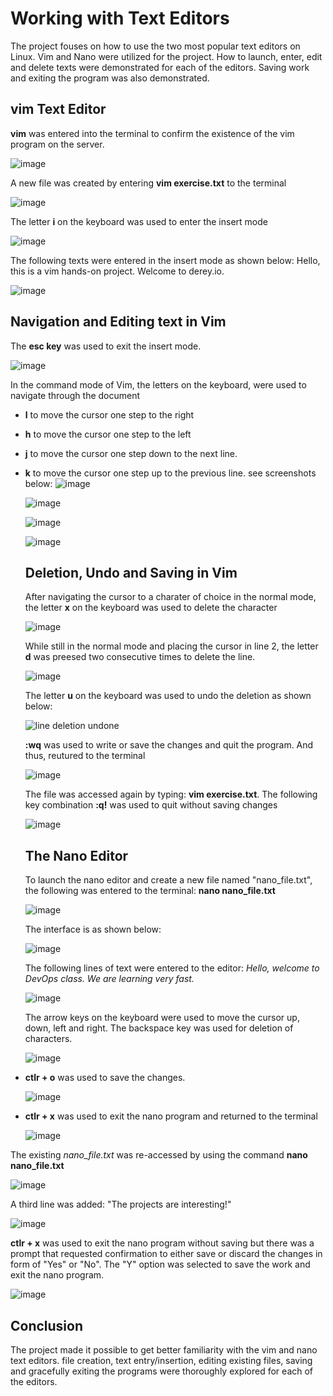 # Working with Text Editors

The project fouses on how to use the two most popular text editors on Linux. Vim and Nano were utilized for the project. How to launch, enter, edit and delete texts were demonstrated for  each of the editors. Saving work and exiting the program was also demonstrated.

## vim Text Editor

**vim** was entered into the terminal to confirm the existence of the vim program on the server.

![image](https://github.com/user-attachments/assets/520bcafb-c3a6-446b-9ed4-4d6dc5005d7c)

 A new file was created by entering **vim exercise.txt** to the terminal

 ![image](https://github.com/user-attachments/assets/d09a7f39-9df1-4c97-8b85-e3b54db681de)

 The letter **i** on the keyboard was used to enter the insert mode
 
 ![image](https://github.com/user-attachments/assets/0194f063-c4dc-43a3-9de4-df0591cbd904)

 The following texts were entered in the insert mode as shown below:
 Hello, this is a vim hands-on project.
 Welcome to derey.io.

 ![image](https://github.com/user-attachments/assets/7cf98144-e534-46e3-9544-013540a2adcf)

 ## Navigation and Editing text in Vim

 The **esc key** was used to exit the insert mode. 

 ![image](https://github.com/user-attachments/assets/5d6c9dc6-e140-4ab2-83a1-f0c4aad08a9c)

 In the command mode of Vim, the letters on the keyboard, were used to navigate through the document
 - **l**  to move the cursor one step  to the right
 - **h** to move the cursor one step to the left
 - **j** to move the cursor one step down to the next line.
 - **k** to move the cursor one step up to the previous line.
   see screenshots below:
   ![image](https://github.com/user-attachments/assets/602d16dc-74b1-4cf0-974b-3606890f930a)

   ![image](https://github.com/user-attachments/assets/780baf6d-5288-46eb-9668-f6735f40dfd2)

   ![image](https://github.com/user-attachments/assets/b85f6245-6d80-4f09-bea8-5614fefd1b55)

   ![image](https://github.com/user-attachments/assets/da6b32ee-0a60-4849-ac87-ad7ae0a4a57c)

   ## Deletion, Undo and Saving in Vim

   After navigating the cursor to a charater of choice in the normal mode, the letter **x** on the keyboard was used to delete the character

   ![image](https://github.com/user-attachments/assets/94abe2d5-5ffb-44e2-8388-d89fa062bf78)

   While still in the normal mode and placing the cursor in line 2, the letter **d** was preesed two consecutive times to delete the line.

   ![image](https://github.com/user-attachments/assets/5b934a82-a821-4d53-b2fd-0eedc6f58469)
   
   The letter **u** on the keyboard was used to undo the deletion as shown below:

   ![line deletion undone](https://github.com/user-attachments/assets/7a87b22e-ef3a-470d-8737-60243ae5cc5e)

   **:wq** was used to write or save the changes and quit the program. And thus, reutured to the terminal


   ![image](https://github.com/user-attachments/assets/a8906acf-3e01-4744-a909-849efd6c37a5)

   The file was accessed again by typing: **vim exercise.txt**. The following key combination **:q!** was used to quit without saving changes

   ![image](https://github.com/user-attachments/assets/abcde94d-ddb0-48e8-a9d7-1ff77d203fd6)

   ## The Nano Editor

   To launch the nano editor and create a new file named "nano_file.txt", the following was entered to the terminal: **nano nano_file.txt**

   ![image](https://github.com/user-attachments/assets/7efa5cc4-d752-4837-85dc-c78b55540564)

   The interface is as shown below:

   ![image](https://github.com/user-attachments/assets/274eae34-0547-4840-86b0-3ac64fd01a06)

   The following lines of text were entered to the editor:
   *Hello, welcome to DevOps class.
   We are learning very fast.*

   ![image](https://github.com/user-attachments/assets/ca2450fb-40c1-4f86-bd8d-2c99cf55254a)

   The arrow keys on the keyboard were used to move the cursor up, down, left and right. The backspace key was used for deletion of characters.

   ![image](https://github.com/user-attachments/assets/235f6d76-f065-4165-b3b5-b984cc89578d)

  - **ctlr + o** was used to save the changes.

    ![image](https://github.com/user-attachments/assets/66a05860-28b5-4b89-af32-d66e47ecc41c)
    
  - **ctlr + x** was used to exit the nano program and returned to the terminal
    
    ![image](https://github.com/user-attachments/assets/828299a1-066f-49f4-a237-78d136078393)

 The existing *nano_file.txt* was re-accessed by using the command **nano nano_file.txt**

 ![image](https://github.com/user-attachments/assets/da7233bc-05fd-4ae6-adfc-df26a180673f)

 A third line was added: "The projects are interesting!"

 ![image](https://github.com/user-attachments/assets/82e203c6-2733-495a-b3c1-0b21d3a989da)

 **ctlr + x** was used to exit the nano program without saving but there was a prompt that requested confirmation to either save or discard the changes in form of "Yes" or "No". The "Y" option was selected to save the work and exit the nano program.

 ![image](https://github.com/user-attachments/assets/a8b4fb2d-d42d-436e-8747-7402db60a515)

 ## Conclusion
 The project made it possible to get better familiarity with the vim and nano text editors. file creation, text entry/insertion, editing existing files, saving and gracefully exiting the programs were thoroughly explored for each of the editors.


 





   






   




   











